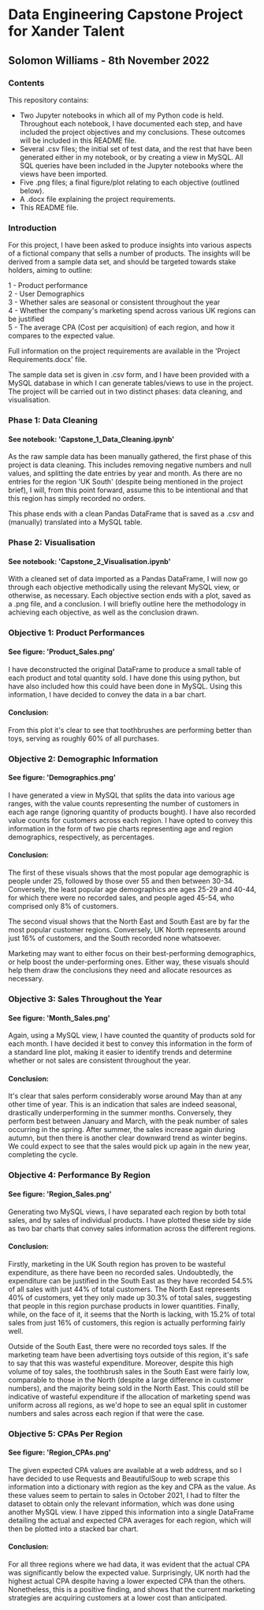 # Data Engineering Capstone Project for Xander Talent
## Solomon Williams - 8th November 2022

### Contents
This repository contains:<br>
- Two Jupyter notebooks in which all of my Python code is held. Throughout each notebook, I have documented each step, and have included the project objectives and  my conclusions. These outcomes will be included in this README file.
- Several .csv files; the initial set of test data, and the rest that have been generated either in my notebook, or by creating a view in MySQL. All SQL queries have been included in the Jupyter notebooks where the views have been imported.
- Five .png files; a final figure/plot relating to each objective (outlined below).
- A .docx file explaining the project requirements.
- This README file.

### Introduction
For this project, I have been asked to produce insights into various aspects of a fictional company that sells a number of products. The insights will be derived from a sample data set, and should be targeted towards stake holders, aiming to outline:

1 - Product performance <br>
2 - User Demographics <br>
3 - Whether sales are seasonal or consistent throughout the year <br>
4 - Whether the company's marketing spend across various UK regions can be justified <br>
5 - The average CPA (Cost per acquisition) of each region, and how it compares to the expected value. <br>

Full information on the project requirements are available in the 'Project Requirements.docx' file.

The sample data set is given in .csv form, and I have been provided with a MySQL database in which I can generate tables/views to use in the project. The project will be carried out in two distinct phases: data cleaning, and visualisation.

### Phase 1: Data Cleaning
#### See notebook: 'Capstone_1_Data_Cleaning.ipynb'
As the raw sample data has been manually gathered, the first phase of this project is data cleaning. This includes removing negative numbers and null values, and splitting the date entries by year and month. As there are no entries for the region 'UK South' (despite being mentioned in the project brief), I will, from this point forward, assume this to be intentional and that this region has simply recorded no orders.

This phase ends with a clean Pandas DataFrame that is saved as a .csv and (manually) translated into a MySQL table.

### Phase 2: Visualisation
#### See notebook: 'Capstone_2_Visualisation.ipynb'
With a cleaned set of data imported as a Pandas DataFrame, I will now go through each objective methodically using the relevant MySQL view, or otherwise, as necessary. Each objective section ends with a plot, saved as a .png file, and a conclusion. I will briefly outline here the methodology in achieving each objective, as well as the conclusion drawn.

### Objective 1: Product Performances
#### See figure: 'Product_Sales.png'
I have deconstructed the original DataFrame to produce a small table of each product and total quantity sold. I have done this using python, but have also included how this could have been done in MySQL. Using this information, I have decided to convey the data in a bar chart.
#### Conclusion:
From this plot it's clear to see that toothbrushes are performing better than toys, serving as roughly 60% of all purchases.

### Objective 2: Demographic Information 
#### See figure: 'Demographics.png'
I have generated a view in MySQL that splits the data into various age ranges, with the value counts representing the number of customers in each age range (ignoring quantity of products bought). I have also recorded value counts for customers across each region. I have opted to convey this information in the form of two pie charts representing age and region demographics, respectively, as percentages.
#### Conclusion:
The first of these visuals shows that the most popular age demographic is people under 25, followed by those over 55 and then between 30-34. Conversely, the least popular age demographics are ages 25-29 and 40-44, for which there were no recorded sales, and people aged 45-54, who comprised only 8% of customers.

The second visual shows that the North East and South East are by far the most popular customer regions. Conversely, UK North represents around just 16% of customers, and the South recorded none whatsoever.

Marketing may want to either focus on their best-performing demographics, or help boost the under-performing ones. Either way, these visuals should help them draw the conclusions they need and allocate resources as necessary.

### Objective 3: Sales Throughout the Year 
#### See figure: 'Month_Sales.png'
Again, using a MySQL view, I have counted the quantity of products sold for each month. I have decided it best to convey this information in the form of a standard line plot, making it easier to identify trends and determine whether or not sales are consistent throughout the year.
#### Conclusion:
It's clear that sales perform considerably worse around May than at any other time of year. This is an indication that sales are indeed seasonal, drastically underperforming in the summer months. Conversely, they perform best between January and March, with the peak number of sales occurring in the spring. After summer, the sales increase again during autumn, but then there is another clear downward trend as winter begins. We could expect to see that the sales would pick up again in the new year, completing the cycle.

### Objective 4: Performance By Region
#### See figure: 'Region_Sales.png'
Generating two MySQL views, I have separated each region by both total sales, and by sales of individual products. I have plotted these side by side as two bar charts that convey sales information across the different regions.
#### Conclusion:
Firstly, marketing in the UK South region has proven to be wasteful expenditure, as there have been no recorded sales. Undoubtedly, the expenditure can be justified in the South East as they have recorded 54.5% of all sales with just 44% of total customers. The North East represents 40% of customers, yet they only made up 30.3% of total sales, suggesting that people in this region purchase products in lower quantities. Finally, while, on the face of it, it seems that the North is lacking, with 15.2% of total sales from just 16% of customers, this region is actually performing fairly well.

Outside of the South East, there were no recorded toys sales. If the marketing team have been advertising toys outside of this region, it's safe to say that this was wasteful expenditure. Moreover, despite this high volume of toy sales, the toothbrush sales in the South East were fairly low, comparable to those in the North (despite a large difference in customer numbers), and the majority being sold in the North East. This could still be indicative of wasteful expenditure if the allocation of marketing spend was uniform across all regions, as we'd hope to see an equal split in customer numbers and sales across each region if that were the case.

### Objective 5: CPAs Per Region
#### See figure: 'Region_CPAs.png'
The given expected CPA values are available at a web address, and so I have decided to use Requests and BeautifulSoup to web scrape this information into a dictionary with region as the key and CPA as the value. As these values seem to pertain to sales in October 2021, I had to filter the dataset to obtain only the relevant information, which was done using another MySQL view. I have zipped this information into a single DataFrame detailing the actual and expected CPA averages for each region, which will then be plotted into a stacked bar chart. 
#### Conclusion:
For all three regions where we had data, it was evident that the actual CPA was significantly below the expected value. Surprisingly, UK north had the highest actual CPA despite having a lower expected CPA than the others. Nonetheless, this is a positive finding, and shows that the current marketing strategies are acquiring customers at a lower cost than anticipated.
